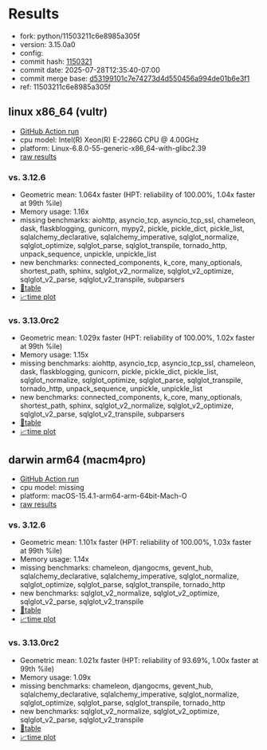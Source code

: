 # Results

- fork: python/11503211c6e8985a305f
- version: 3.15.0a0
- config: 
- commit hash: [1150321](https://github.com/python/cpython/commit/1150321)
- commit date: 2025-07-28T12:35:40-07:00
- commit merge base: [d53199101c7e74273d4d550456a994de01b6e3f1](https://github.com/python/cpython/commit/d53199101c7e74273d4d550456a994de01b6e3f1)
- ref: 11503211c6e8985a305f

## linux x86_64 (vultr)

- [GitHub Action run](https://github.com/facebookexperimental/free-threading-benchmarking/actions/runs/16583507331)
- cpu model: Intel(R) Xeon(R) E-2286G CPU @ 4.00GHz
- platform: Linux-6.8.0-55-generic-x86_64-with-glibc2.39
- [raw results](bm-20250728-vultr-x86_64-python-11503211c6e8985a305f-3.15.0a0-1150321.json)

### vs. 3.12.6

- Geometric mean: 1.064x faster (HPT: reliability of 100.00%, 1.04x faster at 99th %ile)
- Memory usage: 1.16x
- missing benchmarks: aiohttp, asyncio_tcp, asyncio_tcp_ssl, chameleon, dask, flaskblogging, gunicorn, mypy2, pickle, pickle_dict, pickle_list, sqlalchemy_declarative, sqlalchemy_imperative, sqlglot_normalize, sqlglot_optimize, sqlglot_parse, sqlglot_transpile, tornado_http, unpack_sequence, unpickle, unpickle_list
- new benchmarks: connected_components, k_core, many_optionals, shortest_path, sphinx, sqlglot_v2_normalize, sqlglot_v2_optimize, sqlglot_v2_parse, sqlglot_v2_transpile, subparsers
- [📄table](bm-20250728-vultr-x86_64-python-11503211c6e8985a305f-3.15.0a0-1150321-vs-3.12.6.md)
- [📈time plot](bm-20250728-vultr-x86_64-python-11503211c6e8985a305f-3.15.0a0-1150321-vs-3.12.6.svg)

### vs. 3.13.0rc2

- Geometric mean: 1.029x faster (HPT: reliability of 100.00%, 1.02x faster at 99th %ile)
- Memory usage: 1.15x
- missing benchmarks: aiohttp, asyncio_tcp, asyncio_tcp_ssl, chameleon, dask, flaskblogging, gunicorn, pickle, pickle_dict, pickle_list, sqlglot_normalize, sqlglot_optimize, sqlglot_parse, sqlglot_transpile, tornado_http, unpack_sequence, unpickle, unpickle_list
- new benchmarks: connected_components, k_core, many_optionals, shortest_path, sphinx, sqlglot_v2_normalize, sqlglot_v2_optimize, sqlglot_v2_parse, sqlglot_v2_transpile, subparsers
- [📄table](bm-20250728-vultr-x86_64-python-11503211c6e8985a305f-3.15.0a0-1150321-vs-3.13.0rc2.md)
- [📈time plot](bm-20250728-vultr-x86_64-python-11503211c6e8985a305f-3.15.0a0-1150321-vs-3.13.0rc2.svg)

## darwin arm64 (macm4pro)

- [GitHub Action run](https://github.com/facebookexperimental/free-threading-benchmarking/actions/runs/16583507331)
- cpu model: missing
- platform: macOS-15.4.1-arm64-arm-64bit-Mach-O
- [raw results](bm-20250728-macm4pro-arm64-python-11503211c6e8985a305f-3.15.0a0-1150321.json)

### vs. 3.12.6

- Geometric mean: 1.101x faster (HPT: reliability of 100.00%, 1.03x faster at 99th %ile)
- Memory usage: 1.14x
- missing benchmarks: chameleon, djangocms, gevent_hub, sqlalchemy_declarative, sqlalchemy_imperative, sqlglot_normalize, sqlglot_optimize, sqlglot_parse, sqlglot_transpile, tornado_http
- new benchmarks: sqlglot_v2_normalize, sqlglot_v2_optimize, sqlglot_v2_parse, sqlglot_v2_transpile
- [📄table](bm-20250728-macm4pro-arm64-python-11503211c6e8985a305f-3.15.0a0-1150321-vs-3.12.6.md)
- [📈time plot](bm-20250728-macm4pro-arm64-python-11503211c6e8985a305f-3.15.0a0-1150321-vs-3.12.6.svg)

### vs. 3.13.0rc2

- Geometric mean: 1.021x faster (HPT: reliability of 93.69%, 1.00x faster at 99th %ile)
- Memory usage: 1.09x
- missing benchmarks: chameleon, djangocms, gevent_hub, sqlalchemy_declarative, sqlalchemy_imperative, sqlglot_normalize, sqlglot_optimize, sqlglot_parse, sqlglot_transpile, tornado_http
- new benchmarks: sqlglot_v2_normalize, sqlglot_v2_optimize, sqlglot_v2_parse, sqlglot_v2_transpile
- [📄table](bm-20250728-macm4pro-arm64-python-11503211c6e8985a305f-3.15.0a0-1150321-vs-3.13.0rc2.md)
- [📈time plot](bm-20250728-macm4pro-arm64-python-11503211c6e8985a305f-3.15.0a0-1150321-vs-3.13.0rc2.svg)

